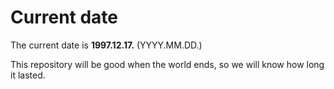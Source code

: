 # Current date

The current date is **1997.12.17.** (YYYY.MM.DD.)

This repository will be good when the world ends, so we will know how long it lasted.